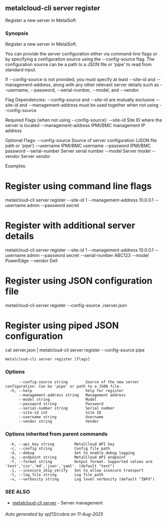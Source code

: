 ## metalcloud-cli server register

Register a new server in MetalSoft

### Synopsis

Register a new server in MetalSoft.

You can provide the server configuration either via command-line flags or by specifying a configuration source using the --config-source flag. 
The configuration source can be a path to a JSON file or 'pipe' to read from standard input.

If --config-source is not provided, you must specify at least --site-id and --management-address, along with any other relevant server details such as --username, --password, --serial-number, --model, and --vendor.

Flag Dependencies:
  --config-source and --site-id are mutually exclusive
  --site-id and --management-address must be used together when not using --config-source

Required Flags (when not using --config-source):
  --site-id              Site ID where the server is located
  --management-address   IPMI/BMC management IP address

Optional Flags:
  --config-source        Source of server configuration (JSON file path or 'pipe')
  --username            IPMI/BMC username
  --password            IPMI/BMC password
  --serial-number       Server serial number
  --model               Server model
  --vendor              Server vendor

Examples:
  # Register using command line flags
  metalcloud-cli server register --site-id 1 --management-address 10.0.0.1 --username admin --password secret

  # Register with additional server details
  metalcloud-cli server register --site-id 1 --management-address 10.0.0.1 --username admin --password secret --serial-number ABC123 --model PowerEdge --vendor Dell

  # Register using JSON configuration file
  metalcloud-cli server register --config-source ./server.json

  # Register using piped JSON configuration
  cat server.json | metalcloud-cli server register --config-source pipe


```
metalcloud-cli server register [flags]
```

### Options

```
      --config-source string        Source of the new server configuration. Can be 'pipe' or path to a JSON file.
  -h, --help                        help for register
      --management-address string   Management address
      --model string                Model
      --password string             Password
      --serial-number string        Serial number
      --site-id int                 Site ID
      --username string             Username
      --vendor string               Vendor
```

### Options inherited from parent commands

```
  -k, --api_key string         MetalCloud API key
  -c, --config string          Config file path
  -d, --debug                  Set to enable debug logging
  -e, --endpoint string        MetalCloud API endpoint
  -f, --format string          Output format. Supported values are 'text','csv','md','json','yaml'. (default "text")
  -i, --insecure_skip_verify   Set to allow insecure transport
  -l, --log_file string        Log file path
  -v, --verbosity string       Log level verbosity (default "INFO")
```

### SEE ALSO

* [metalcloud-cli server](metalcloud-cli_server.md)	 - Server management

###### Auto generated by spf13/cobra on 11-Aug-2025
